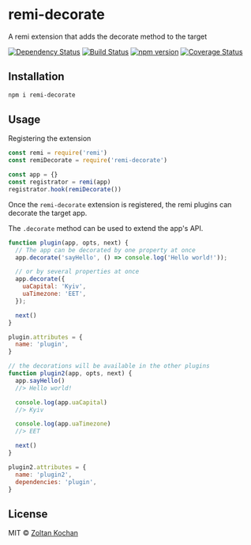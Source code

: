 # remi-decorate

A remi extension that adds the decorate method to the target

[![Dependency Status](https://david-dm.org/remijs/remi-decorate/status.svg?style=flat)](https://david-dm.org/remijs/remi-decorate)
[![Build Status](https://travis-ci.org/remijs/remi-decorate.svg?branch=master)](https://travis-ci.org/remijs/remi-decorate)
[![npm version](https://badge.fury.io/js/remi-decorate.svg)](http://badge.fury.io/js/remi-decorate)
[![Coverage Status](https://coveralls.io/repos/remijs/remi-decorate/badge.svg?branch=master&service=github)](https://coveralls.io/github/remijs/remi-decorate?branch=master)


## Installation

``` sh
npm i remi-decorate
```


## Usage

Registering the extension

```js
const remi = require('remi')
const remiDecorate = require('remi-decorate')

const app = {}
const registrator = remi(app)
registrator.hook(remiDecorate())
```

Once the `remi-decorate` extension is registered, the remi plugins can decorate the target app.

The `.decorate` method can be used to extend the app's API.

``` js
function plugin(app, opts, next) {
  // The app can be decorated by one property at once
  app.decorate('sayHello', () => console.log('Hello world!'));

  // or by several properties at once
  app.decorate({
    uaCapital: 'Kyiv',
    uaTimezone: 'EET',
  });

  next()
}

plugin.attributes = {
  name: 'plugin',
}

// the decorations will be available in the other plugins
function plugin2(app, opts, next) {
  app.sayHello()
  //> Hello world!

  console.log(app.uaCapital)
  //> Kyiv

  console.log(app.uaTimezone)
  //> EET

  next()
}

plugin2.attributes = {
  name: 'plugin2',
  dependencies: 'plugin',
}
```


## License

MIT © [Zoltan Kochan](https://www.kochan.io)
